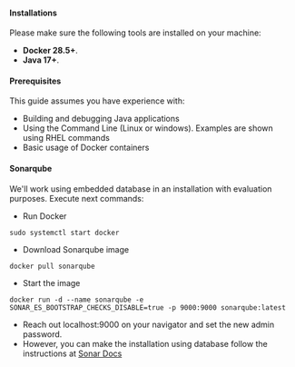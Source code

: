 

#### Installations

Please make sure the following tools are installed on your machine:

* **Docker 28.5+**.
* **Java 17+**.

#### Prerequisites

This guide assumes you have experience with:
- Building and debugging Java applications
- Using the Command Line (Linux or windows). Examples are shown using RHEL commands
- Basic usage of Docker containers


#### Sonarqube

We'll work using embedded database in an installation with evaluation purposes. 
Execute next commands:

* Run Docker

```
sudo systemctl start docker
```

* Download Sonarqube image
```
docker pull sonarqube
```

* Start the image
```
docker run -d --name sonarqube -e SONAR_ES_BOOTSTRAP_CHECKS_DISABLE=true -p 9000:9000 sonarqube:latest
```

* Reach out localhost:9000 on your navigator and set the new admin password.
* However, you can make the installation using database follow the instructions at [Sonar Docs](https://docs.sonarsource.com/sonarqube-community-build/server-installation/installing-the-database/#database-requirements)
